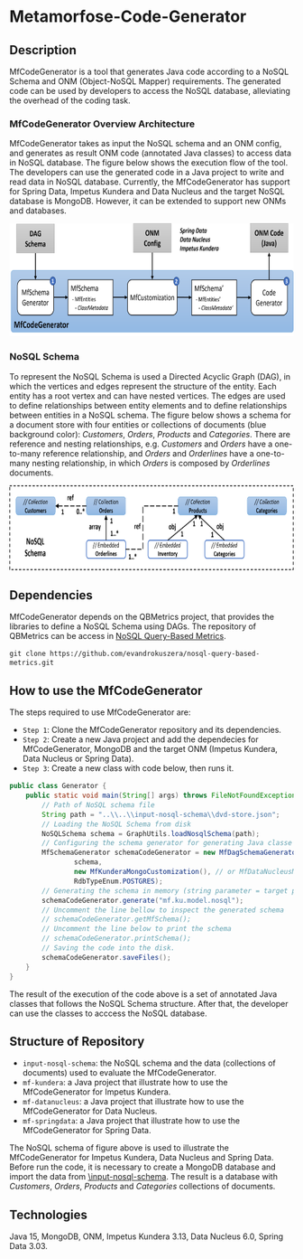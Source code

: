 # Metamorfose-Code-Generator

## Description
MfCodeGenerator is a tool that generates Java code according to a NoSQL Schema and ONM (Object-NoSQL Mapper) requirements. The generated code can be used by developers to access the NoSQL database, alleviating the overhead of the coding task.

### MfCodeGenerator Overview Architecture
MfCodeGenerator takes as input the NoSQL schema and an ONM config, and generates as result ONM code (annotated Java classes) to access data in NoSQL database. The figure below shows the execution flow of the tool. The developers can use the generated code in a Java project to write and read data in NoSQL database. Currently, the MfCodeGenerator has support for Spring Data, Impetus Kundera and Data Nucleus and the target NoSQL database is MongoDB. However, it can be extended to support new ONMs and databases.

<p align="center">
<img src="https://github.com/evandrokuszera/metamorfose-code-generator/blob/main/figures/architecture.png" width="700" height="200" />
</p>

### NoSQL Schema
To represent the NoSQL Schema is used a Directed Acyclic Graph (DAG), in which the vertices and edges represent the structure of the entity. Each entity has a root vertex and can have nested vertices. The edges are used to define relationships between entity elements and to define relationships between entities in a NoSQL schema.
The figure below shows a schema for a document store with four entities or collections of documents (blue background color): <i>Customers</i>, <i>Orders</i>, <i>Products</i> and <i>Categories</i>. There are reference and nesting relationships, e.g. <i>Customers</i> and <i>Orders</i> have  a one-to-many reference relationship, and <i>Orders</i> and <i>Orderlines</i> have a one-to-many nesting relationship, in which <i>Orders</i> is composed by <i>Orderlines</i> documents.

<p align="center">
<img src="https://github.com/evandrokuszera/metamorfose-code-generator/blob/main/figures/nosql_schema.png" width="700" height="150" />
</p>
    
## Dependencies
MfCodeGenerator depends on the QBMetrics project, that provides the libraries to define a NoSQL Schema using DAGs. The repository of QBMetrics can be access in [NoSQL Query-Based Metrics](https://github.com/evandrokuszera/nosql-query-based-metrics).

```
git clone https://github.com/evandrokuszera/nosql-query-based-metrics.git
```

## How to use the MfCodeGenerator
The steps required to use MfCodeGenerator are:
- `Step 1`: Clone the MfCodeGenerator repository and its dependencies.
- `Step 2`: Create a new Java project and add the dependecies for MfCodeGenerator, MongoDB and the target ONM (Impetus Kundera, Data Nucleus or Spring Data).
- `Step 3`: Create a new class with code below, then runs it.

```Java
public class Generator {
    public static void main(String[] args) throws FileNotFoundException {
        // Path of NoSQL schema file
        String path = "..\\..\\input-nosql-schema\\dvd-store.json";
        // Loading the NoSQL Schema from disk
        NoSQLSchema schema = GraphUtils.loadNosqlSchema(path);
        // Configuring the schema generator for generating Java classe from the schema using Kundera ODM
        MfSchemaGenerator schemaCodeGenerator = new MfDagSchemaGenerator(
                schema, 
                new MfKunderaMongoCustomization(), // or MfDataNucleusMongoCustomization() or MfSpringMongoCustomization()
                RdbTypeEnum.POSTGRES);
        // Generating the schema in memory (string parameter = target package for the classes).
        schemaCodeGenerator.generate("mf.ku.model.nosql");
        // Uncomment the line bellow to inspect the generated schema
        // schemaCodeGenerator.getMfSchema();
        // Uncomment the line below to print the schema
        // schemaCodeGenerator.printSchema();
        // Saving the code into the disk.
        schemaCodeGenerator.saveFiles();
    }
}
```

The result of the execution of the code above is a set of annotated Java classes that follows the NoSQL Schema structure. 
After that, the developer can use the classes to acccess the NoSQL database.

## Structure of Repository
- `input-nosql-schema`: the NoSQL schema and the data (collections of documents) used to evaluate the MfCodeGenerator.
- `mf-kundera`: a Java project that illustrate how to use the MfCodeGenerator for Impetus Kundera.
- `mf-datanucleus`: a Java project that illustrate how to use the MfCodeGenerator for Data Nucleus.
- `mf-springdata`: a Java project that illustrate how to use the MfCodeGenerator for Spring Data.

The NoSQL schema of figure above is used to illustrate the MfCodeGenerator for Impetus Kundera, Data Nucleus and Spring Data. 
Before run the code, it is necessary to create a MongoDB database and import the data from [\input-nosql-schema](https://github.com/evandrokuszera/metamorfose-code-generator/tree/main/input-nosql-schema). The result is a database with <i>Customers</i>, <i>Orders</i>, <i>Products</i> and <i>Categories</i> collections of documents.

## Technologies
Java 15, MongoDB, ONM, Impetus Kundera 3.13, Data Nucleus 6.0, Spring Data 3.03.
